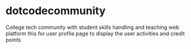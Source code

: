 # dotcodecommunity
College tech community  with student skills handling and teaching web platform
this for user profile page to display the user activities and credit points